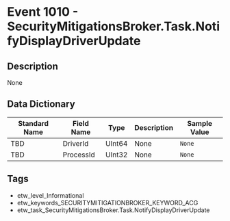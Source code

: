 # Event 1010 - SecurityMitigationsBroker.Task.NotifyDisplayDriverUpdate

## Description
None

## Data Dictionary
|Standard Name|Field Name|Type|Description|Sample Value|
|---|---|---|---|---|
|TBD|DriverId|UInt64|None|`None`|
|TBD|ProcessId|UInt32|None|`None`|

## Tags
* etw_level_Informational
* etw_keywords_SECURITYMITIGATIONBROKER_KEYWORD_ACG
* etw_task_SecurityMitigationsBroker.Task.NotifyDisplayDriverUpdate